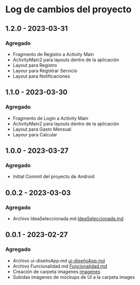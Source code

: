 # Log de cambios del proyecto

## 1.2.0 - 2023-03-31

### Agregado

- Fragmento de Registro a Activity Main
- ActivityMain2 para layouts dentro de la aplicación
- Layout para Registro
- Layour para Registrar Servicio
- Layout para Notificaciones
 
## 1.1.0 - 2023-03-30

### Agregado

- Fragmento de Login a Activity Main
- ActivityMain2 para layouts dentro de la aplicación
- Layout para Gasto Mensual
- Layour para Calcular

## 1.0.0 - 2023-03-27

### Agregado

- Initial Commit del proyecto de Android

## 0.0.2 - 2023-03-03

### Agregado

- Archivo IdeaSeleccionada.md [IdeaSeleccionada.md](IdeaSeleccionada.md)

## 0.0.1 - 2023-02-27

### Agregado

- Archivo ui-diseñoApp.md  [ui-diseñoApp.md](ui-diseñoApp.mdd)
- Archivo Funcionalidad.md [Funcionalidad.md](Funcionalidad.md)
- Creación de carpeta imagenes [imagenes]([imagenes](https://github.com/dhidalgod18/Proyecto-Android/tree/main/imagenes))
- Subidas imágenes de mockups de UI a la carpeta images
